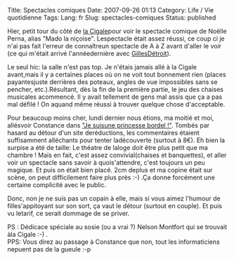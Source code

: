 Title: Spectacles comiques
Date: 2007-09-26 01:13
Category: Life / Vie quotidienne
Tags:
Lang: fr
Slug: spectacles-comiques
Status: published

Hier, petit tour du côté de [la Cigale](http://www.lacigale.fr/)pour voir le spectacle comique de Noëlle Perna, alias "Mado la niçoise". Lespectacle était assez réussi, ce coup ci je n'ai pas fait l'erreur de connaîtreun spectacle de A à Z avant d'aller le voir (ce qui m'était arrivé l'annéedernière avec [GillesDétroit](http://www.gillesdetroit.com/)).  
  
Le seul hic: la salle n'est pas top. Je n'étais jamais allé à la Cigale avant,mais il y a certaines places où on ne voit tout bonnement rien (places payantesjuste derrières des poteaux, angles de vue impossibles sans se pencher, etc.).Résultant, dès la fin de la première partie, le jeu des chaises musicales acommencé. Il y avait tellement de gens mal assis que ça a pas mal défilé ! On aquand même réussi à trouver quelque chose d'acceptable.  
  
Pour beaucoup moins cher, lundi dernier nous étions, ma moitié et moi, allésvoir Constance dans ["Je suisune princesse bordel !"](http://www.billetreduc.com/11340/evt.htm). Tombés par hasard au détour d'un site deréductions, les commentaires étaient suffisamment alléchants pour tenter ladécouverte (surtout à 8€). Eh bien la surpise a été de taille: Le théatre de laloge doit être plus petit que ma chambre ! Mais en fait, c'est assez convivial(chaises et banquettes), et aller voir un spectacle sans savoir à quois'attendre, c'est toujours un peu magique. Et puis on était bien placé. 2cm deplus et ma copine était sur scène, on peut difficilement faire plus près :-) .Ça donne forcément une certaine complicité avec le public.  
  
Donc, non je ne suis pas un copain à elle, mais si vous aimez l'humour de filles'appitoyant sur son sort, ça vaut le détour (surtout en couple). Et puis vu letarif, ce serait dommage de se priver.  
  
PS : Dédicace spéciale au sosie (ou a vrai ?) Nelson Montfort qui se trouvait àla Cigale :-) .  
PPS: Vous direz au passage à Constance que non, tout les informaticiens nepuent pas de la gueule :-p
